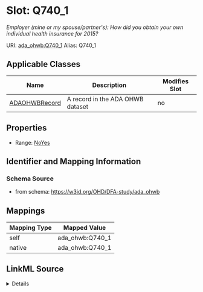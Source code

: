 

# Slot: Q740_1 


_Employer (mine or my spouse/partner's): How did you obtain your own individual health insurance for 2015?_





URI: [ada_ohwb:Q740_1](https://w3id.org/OHD/DFA-study/ada_ohwb/Q740_1)
Alias: Q740_1

<!-- no inheritance hierarchy -->





## Applicable Classes

| Name | Description | Modifies Slot |
| --- | --- | --- |
| [ADAOHWBRecord](ADAOHWBRecord.md) | A record in the ADA OHWB dataset |  no  |







## Properties

* Range: [NoYes](NoYes.md)





## Identifier and Mapping Information







### Schema Source


* from schema: https://w3id.org/OHD/DFA-study/ada_ohwb




## Mappings

| Mapping Type | Mapped Value |
| ---  | ---  |
| self | ada_ohwb:Q740_1 |
| native | ada_ohwb:Q740_1 |




## LinkML Source

<details>
```yaml
name: Q740_1
description: 'Employer (mine or my spouse/partner''s): How did you obtain your own
  individual health insurance for 2015?'
from_schema: https://w3id.org/OHD/DFA-study/ada_ohwb
rank: 1000
alias: Q740_1
domain_of:
- ADA_OHWBRecord
range: NoYes

```
</details>